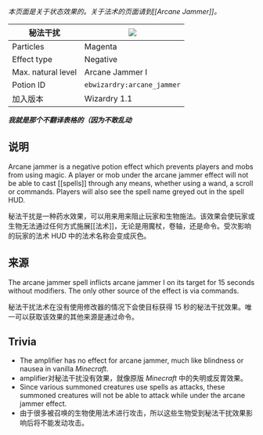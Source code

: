 _本页面是关于状态效果的。关于法术的页面请到[[Arcane Jammer]]。_

| 秘法干扰 | ![](https://github.com/Electroblob77/Wizardry/blob/1.12.2/src/main/resources/assets/ebwizardry/textures/gui/potion_icon_arcane_jammer.png) |
| --- | --- |
| Particles | Magenta |
| Effect type | Negative |
| Max. natural level | Arcane Jammer I |
| Potion ID | `ebwizardry:arcane_jammer` |
| 加入版本 | Wizardry 1.1 | 

 _**我就是那个不翻译表格的（因为不敢乱动**_ 
## 说明
Arcane jammer is a negative potion effect which prevents players and mobs from using magic. A player or mob under the arcane jammer effect will not be able to cast [[spells]] through any means, whether using a wand, a scroll or commands. Players will also see the spell name greyed out in the spell HUD. 

秘法干扰是一种药水效果，可以用来用来阻止玩家和生物施法。该效果会使玩家或生物无法通过任何方式施展[[法术]]，无论是用魔杖，卷轴，还是命令。受次影响的玩家的法术 HUD 中的法术名称会变成灰色。

## 来源
The arcane jammer spell inflicts arcane jammer I on its target for 15 seconds without modifiers. The only other source of the effect is via commands.

秘法干扰法术在没有使用修改器的情况下会使目标获得 15 秒的秘法干扰效果。唯一可以获取该效果的其他来源是通过命令。

## Trivia
- The amplifier has no effect for arcane jammer, much like blindness or nausea in vanilla _Minecraft_. 
- amplifier对秘法干扰没有效果，就像原版 _Minecraft_ 中的失明或反胃效果。
- Since various summoned creatures use spells as attacks, these summoned creatures will not be able to attack while under the arcane jammer effect. 
- 由于很多被召唤的生物使用法术进行攻击，所以这些生物受到秘法干扰效果影响后将不能发动攻击。
